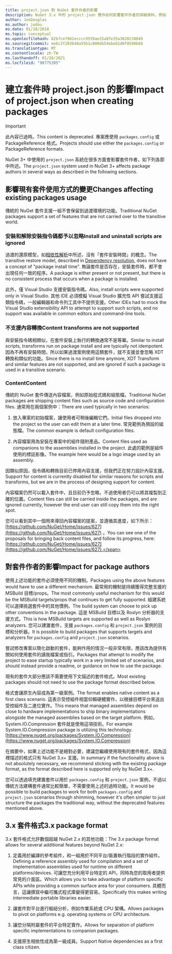 ```yaml
---
title: project.json 對 NuGet 套件作者的影響
description: NuGet 3.x 中的 project.json 實作如何影響套件作者的詳細資料，例如不支援的功能、內容以及套件格式。
author: JonDouglas
ms.author: jodou
ms.date: 01/18/2018
ms.topic: conceptual
ms.openlocfilehash: 82b7ce7962ecccc9559ae25a8fe35a3820238049
ms.sourcegitcommit: ee6c3f203648a5561c809db54ebeb1d0f0598b68
ms.translationtype: MT
ms.contentlocale: zh-TW
ms.lasthandoff: 01/26/2021
ms.locfileid: "98775395"
---
```

# <a name="impact-of-projectjson-when-creating-packages"></a><span data-ttu-id="0ebbb-103">建立套件時 project.json 的影響</span><span class="sxs-lookup"><span data-stu-id="0ebbb-103">Impact of project.json when creating packages</span></span>

> [!Important]
> <span data-ttu-id="0ebbb-104">此內容已過時。</span><span class="sxs-lookup"><span data-stu-id="0ebbb-104">This content is deprecated.</span></span> <span data-ttu-id="0ebbb-105">專案應使用 `packages.config` 或 PackageReference 格式。</span><span class="sxs-lookup"><span data-stu-id="0ebbb-105">Projects should use either the `packages.config` or PackageReference formats.</span></span>

<span data-ttu-id="0ebbb-106">NuGet 3+ 中使用的 `project.json` 系統在很多方面會影響套件作者，如下列各節中所述。</span><span class="sxs-lookup"><span data-stu-id="0ebbb-106">The `project.json` system used in NuGet 3+ affects package authors in several ways as described in the following sections.</span></span>

## <a name="changes-affecting-existing-packages-usage"></a><span data-ttu-id="0ebbb-107">影響現有套件使用方式的變更</span><span class="sxs-lookup"><span data-stu-id="0ebbb-107">Changes affecting existing packages usage</span></span>

<span data-ttu-id="0ebbb-108">傳統的 NuGet 套件支援一組不會保留到過渡環境的功能。</span><span class="sxs-lookup"><span data-stu-id="0ebbb-108">Traditional NuGet packages support a set of features that are not carried over to the transitive world.</span></span>

### <a name="install-and-uninstall-scripts-are-ignored"></a><span data-ttu-id="0ebbb-109">安裝和解除安裝指令碼都予以忽略</span><span class="sxs-lookup"><span data-stu-id="0ebbb-109">Install and uninstall scripts are ignored</span></span>

<span data-ttu-id="0ebbb-110">過渡的還原模型，如[相依性解析](../concepts/dependency-resolution.md#dependency-resolution-with-packagereference)中所述，沒有「套件安裝時間」的概念。</span><span class="sxs-lookup"><span data-stu-id="0ebbb-110">The transitive restore model, described in [Dependency resolution](../concepts/dependency-resolution.md#dependency-resolution-with-packagereference), does not have a concept of "package install time".</span></span> <span data-ttu-id="0ebbb-111">無論套件是否存在，安裝套件時，都不會出現任何一致的程序。</span><span class="sxs-lookup"><span data-stu-id="0ebbb-111">A package is either present or not present, but there is no consistent process that occurs when a package is installed.</span></span>

<span data-ttu-id="0ebbb-112">此外，僅 Visual Studio 支援安裝指令碼。</span><span class="sxs-lookup"><span data-stu-id="0ebbb-112">Also, install scripts were supported only in Visual Studio.</span></span> <span data-ttu-id="0ebbb-113">其他 IDE 必須模擬 Visual Studio 擴充性 API 嘗試支援這類指令碼，一般編輯器和命令列工具中不提供支援。</span><span class="sxs-lookup"><span data-stu-id="0ebbb-113">Other IDEs had to mock the Visual Studio extensibility API to attempt to support such scripts, and no support was available in common editors and command-line tools.</span></span>

### <a name="content-transforms-are-not-supported"></a><span data-ttu-id="0ebbb-114">不支援內容轉換</span><span class="sxs-lookup"><span data-stu-id="0ebbb-114">Content transforms are not supported</span></span>

<span data-ttu-id="0ebbb-115">與安裝指令碼相類似，在套件安裝上執行的轉換通常不是等冪。</span><span class="sxs-lookup"><span data-stu-id="0ebbb-115">Similar to install scripts, transforms run on package install and are typically not idempotent.</span></span> <span data-ttu-id="0ebbb-116">因為不再有安裝時間，所以如果過渡案例使用這類套件，就不支援並會忽略 XDT 轉換和類似的功能。</span><span class="sxs-lookup"><span data-stu-id="0ebbb-116">Since there is no install time anymore, XDT Transform and similar features are not supported, and are ignored if such a package is used in a transitive scenario.</span></span>

### <a name="content"></a><span data-ttu-id="0ebbb-117">Content</span><span class="sxs-lookup"><span data-stu-id="0ebbb-117">Content</span></span>

<span data-ttu-id="0ebbb-118">傳統的 NuGet 套件傳送內容檔案，例如原始程式碼和組態檔。</span><span class="sxs-lookup"><span data-stu-id="0ebbb-118">Traditional NuGet packages are shipping content files such as source code and configuration files.</span></span> <span data-ttu-id="0ebbb-119">通常用在兩個案例中：</span><span class="sxs-lookup"><span data-stu-id="0ebbb-119">There are used typically in two scenarios:</span></span>

1. <span data-ttu-id="0ebbb-120">放入專案的初始檔案，讓使用者可稍後編輯它們。</span><span class="sxs-lookup"><span data-stu-id="0ebbb-120">Initial files dropped into the project so the user can edit them at a later time.</span></span> <span data-ttu-id="0ebbb-121">常見範例為預設的組態檔。</span><span class="sxs-lookup"><span data-stu-id="0ebbb-121">The common example is default configuration files.</span></span>

1. <span data-ttu-id="0ebbb-122">內容檔案用為安裝在專案中的組件隨附產品。</span><span class="sxs-lookup"><span data-stu-id="0ebbb-122">Content files used as companions to the assemblies installed in the project.</span></span> <span data-ttu-id="0ebbb-123">此處的範例是組件使用的標誌影像。</span><span class="sxs-lookup"><span data-stu-id="0ebbb-123">The example here would be a logo image used by an assembly.</span></span>

<span data-ttu-id="0ebbb-124">因類似原因，指令碼和轉換目前已停用內容支援，但我們正在努力設計內容支援。</span><span class="sxs-lookup"><span data-stu-id="0ebbb-124">Support for content is currently disabled for similar reasons for scripts and transforms, but we are in the process of designing support for content.</span></span>

<span data-ttu-id="0ebbb-125">內容檔案仍然可以載入套件中，且目前仍予忽略，不過使用者仍可以將其複製到正確的位置。</span><span class="sxs-lookup"><span data-stu-id="0ebbb-125">Content files can still be carried inside the packages, and are ignored currently, however the end user can still copy them into the right spot.</span></span>

<span data-ttu-id="0ebbb-126">您可以看到其中一個用來導回內容檔案的提案，並遵循其進度，如下所示： [https://github.com/NuGet/Home/issues/627](https://github.com/NuGet/Home/issues/627) 。</span><span class="sxs-lookup"><span data-stu-id="0ebbb-126">You can see one of the proposals for bringing back content files, and follow its progress, here: [https://github.com/NuGet/Home/issues/627](https://github.com/NuGet/Home/issues/627).</span></span>

## <a name="impact-for-package-authors"></a><span data-ttu-id="0ebbb-127">對套件作者的影響</span><span class="sxs-lookup"><span data-stu-id="0ebbb-127">Impact for package authors</span></span>

<span data-ttu-id="0ebbb-128">使用上述功能的套件必須使用不同的機制。</span><span class="sxs-lookup"><span data-stu-id="0ebbb-128">Packages using the above features would have to use a different mechanism.</span></span> <span data-ttu-id="0ebbb-129">最常用的機制是持續獲得完整支援的 MSBuild 目標/props。</span><span class="sxs-lookup"><span data-stu-id="0ebbb-129">The most commonly useful mechanism for this would be the MSBuild targets/props that continues to get fully supported.</span></span> <span data-ttu-id="0ebbb-130">組建系統可以選擇挑選套件中的其他慣例。</span><span class="sxs-lookup"><span data-stu-id="0ebbb-130">The build system can choose to pick up other conventions in the package.</span></span> <span data-ttu-id="0ebbb-131">這是 MSBuild 目標以及 Roslyn 分析器的支援方式。</span><span class="sxs-lookup"><span data-stu-id="0ebbb-131">This is how MSBuild targets are supported as well as Roslyn analyzers.</span></span> <span data-ttu-id="0ebbb-132">您可以建置套件，支援 `packages.config` 和 `project.json` 案例的目標和分析器。</span><span class="sxs-lookup"><span data-stu-id="0ebbb-132">It is possible to build packages that supports targets and analyzers for `packages.config` and `project.json` scenarios.</span></span>

<span data-ttu-id="0ebbb-133">嘗試修改專案以簡化啟動的套件，能夠作用的情況一般非常有限，應該改為提供有關如何使用套件的讀我檔案或指引。</span><span class="sxs-lookup"><span data-stu-id="0ebbb-133">Packages that attempt to modify the project to ease startup typically work in a very limited set of scenarios, and should instead provide a readme, or guidance on how to use the package.</span></span>

<span data-ttu-id="0ebbb-134">現有的套件大部分應該不需要使用下文描述的套件格式。</span><span class="sxs-lookup"><span data-stu-id="0ebbb-134">Most existing packages should not need to use the package format described below.</span></span>

<span data-ttu-id="0ebbb-135">格式會讓原生內容成為第一級案例。</span><span class="sxs-lookup"><span data-stu-id="0ebbb-135">The format enables native content as a first class scenario.</span></span> <span data-ttu-id="0ebbb-136">這表示受控組件相當仰賴硬體實作，以根據目標平台來送出受控組件及二進位實作。</span><span class="sxs-lookup"><span data-stu-id="0ebbb-136">This means that managed assemblies depend on close to hardware implementations to ship binary implementations alongside the managed assemblies based on the target platform.</span></span> <span data-ttu-id="0ebbb-137">例如，System.IO.Compression 套件就是使用這項技術。</span><span class="sxs-lookup"><span data-stu-id="0ebbb-137">For example System.IO.Compression package is utilizing this technology.</span></span> [https://www.nuget.org/packages/System.IO.Compression](https://www.nuget.org/packages/System.IO.Compression)

<span data-ttu-id="0ebbb-138">在摘要中，如果上述功能不是絕對必要，建議您繼續使用現有的套件格式，因為這裡描述的格式只有 NuGet 3.x+ 支援。</span><span class="sxs-lookup"><span data-stu-id="0ebbb-138">In summary if the functionality above is not absolutely necessary, we recommend sticking with the existing package format, as the format described here is supported only by NuGet 3.x+.</span></span>

<span data-ttu-id="0ebbb-139">您可以透過填充建置套件以用於 `packages.config` 和 `project.json` 案例，不過以傳統方法建構套件通常比較簡單，不需要使用上述的過時功能。</span><span class="sxs-lookup"><span data-stu-id="0ebbb-139">It would be possible to build packages to work for both `packages.config` and `project.json` scenarios through shimming, however it's often simpler to just structure the packages the traditional way, without the deprecated features mentioned above.</span></span>

## <a name="3x-package-format"></a><span data-ttu-id="0ebbb-140">3.x 套件格式</span><span class="sxs-lookup"><span data-stu-id="0ebbb-140">3.x package format</span></span>

<span data-ttu-id="0ebbb-141">3.x 套件格式允許數個超越 NuGet 2.x 的其他功能：</span><span class="sxs-lookup"><span data-stu-id="0ebbb-141">The 3.x package format allows for several additional features beyond NuGet 2.x:</span></span>

1. <span data-ttu-id="0ebbb-142">定義用於編譯的參考組件，和一組用於不同平台/裝置執行階段的實作組件。</span><span class="sxs-lookup"><span data-stu-id="0ebbb-142">Defining a reference assembly used for compilation and a set of implementation assemblies used for runtime on different platforms/devices.</span></span> <span data-ttu-id="0ebbb-143">可讓您充分利用平台特定的 API，同時為您的取用者提供常見的介面區。</span><span class="sxs-lookup"><span data-stu-id="0ebbb-143">Which allows you to take advantage of platform specific APIs while providing a common surface area for your consumers.</span></span> <span data-ttu-id="0ebbb-144">具體而言，這讓撰寫中繼可攜式程式庫變得更容易。</span><span class="sxs-lookup"><span data-stu-id="0ebbb-144">Specifically this makes writing intermediate portable libraries easier.</span></span>

1. <span data-ttu-id="0ebbb-145">讓套件對平台進行樞紐分析，例如作業系統或 CPU 架構。</span><span class="sxs-lookup"><span data-stu-id="0ebbb-145">Allows packages to pivot on platforms e.g. operating systems or CPU architecture.</span></span>

1. <span data-ttu-id="0ebbb-146">讓您分隔附屬套件的平台特定實作。</span><span class="sxs-lookup"><span data-stu-id="0ebbb-146">Allows for separation of platform specific implementations to companion packages.</span></span>

1. <span data-ttu-id="0ebbb-147">支援原生相依性成為第一級成員。</span><span class="sxs-lookup"><span data-stu-id="0ebbb-147">Support Native dependencies as a first class citizen.</span></span>
